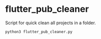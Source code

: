 # flutter_pub_cleaner
Script for quick clean all projects in a folder.
```
python3 flutter_pub_cleaner.py
```
